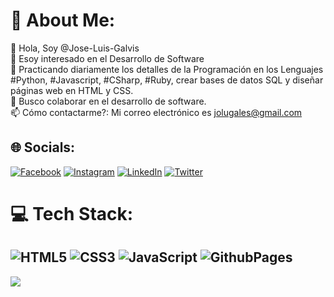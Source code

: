 # 💫 About Me:
👋 Hola, Soy @Jose-Luis-Galvis<br>👀 Esoy interesado en el Desarrollo de Software<br>🌱 Practicando diariamente los detalles de la Programación en los Lenguajes #Python, #Javascript, #CSharp, #Ruby, crear bases de datos SQL y diseñar páginas web en HTML y CSS.<br>💞️ Busco colaborar en el desarrollo de software.<br>📫 Cómo contactarme?: Mi correo electrónico es jolugales@gmail.com


## 🌐 Socials:
[![Facebook](https://img.shields.io/badge/Facebook-%231877F2.svg?logo=Facebook&logoColor=white)](https://facebook.com/https://www.facebook.com/profile.php?id=100046965497737) [![Instagram](https://img.shields.io/badge/Instagram-%23E4405F.svg?logo=Instagram&logoColor=white)](https://instagram.com/https://www.instagram.com/jose_galvis65/) [![LinkedIn](https://img.shields.io/badge/LinkedIn-%230077B5.svg?logo=linkedin&logoColor=white)](https://linkedin.com/in/https://www.linkedin.com/in/jos%C3%A9-luis-galvis-escobar-1344821a2/)  [![Twitter](https://img.shields.io/badge/Twitter-%230077B5.svg?logo=twitter&logoColor=white)](https://x.com/JosegalvisDip)

# 💻 Tech Stack:
![HTML5](https://img.shields.io/badge/html5-%23E34F26.svg?style=for-the-badge&logo=html5&logoColor=white) ![CSS3](https://img.shields.io/badge/css3-%231572B6.svg?style=for-the-badge&logo=css3&logoColor=white) ![JavaScript](https://img.shields.io/badge/javascript-%23323330.svg?style=for-the-badge&logo=javascript&logoColor=%23F7DF1E) ![GithubPages](https://img.shields.io/badge/github%20pages-121013?style=for-the-badge&logo=github&logoColor=white)
---
[![](https://visitcount.itsvg.in/api?id=JoseLuisGalvis&icon=0&color=0)](https://visitcount.itsvg.in)

<!-- Proudly created with GPRM ( https://gprm.itsvg.in ) -->
